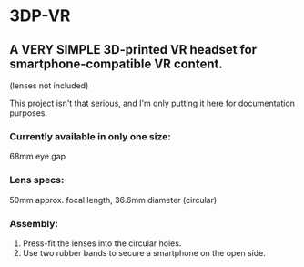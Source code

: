 # 3DP-VR
## A VERY SIMPLE 3D-printed VR headset for smartphone-compatible VR content.
(lenses not included)

This project isn't that serious, and I'm only putting it here for documentation purposes.

### Currently available in only one size: 
68mm eye gap


### Lens specs:
50mm approx. focal length,
36.6mm diameter (circular)


### Assembly:
1. Press-fit the lenses into the circular holes.
2. Use two rubber bands to secure a smartphone on the open side.
